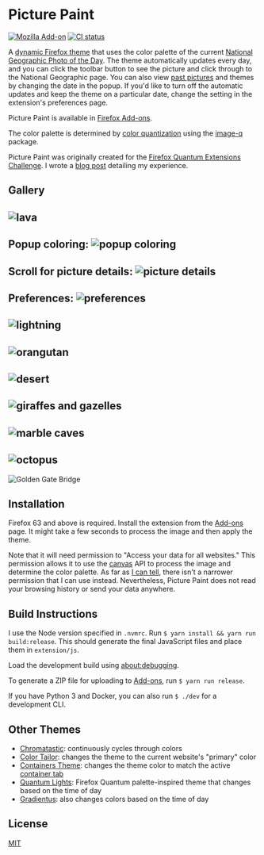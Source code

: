 # Picture Paint

[![Mozilla Add-on](https://img.shields.io/amo/v/picture-paint)](https://addons.mozilla.org/en-US/firefox/addon/picture-paint/)
[![CI status](https://github.com/dguo/picture-paint/workflows/CI/badge.svg)](https://github.com/dguo/picture-paint/actions?query=branch%3Amaster)

A [dynamic Firefox
theme](https://developer.mozilla.org/en-US/Add-ons/Themes/Theme_concepts#Dynamic_themes)
that uses the color palette of the current [National Geographic Photo of the Day](https://www.nationalgeographic.com/photography/photo-of-the-day/).
The theme automatically updates every day, and you can click the toolbar button
to see the picture and click through to the National Geographic page. You can
also view [past
pictures](https://www.nationalgeographic.com/photography/photo-of-the-day/archive/)
and themes by changing the date in the popup. If you'd like to turn off the
automatic updates and keep the theme on a particular date, change the setting
in the extension's preferences page.

Picture Paint is available in [Firefox
Add-ons](https://addons.mozilla.org/en-US/firefox/addon/picture-paint/).

The color palette is determined by [color
quantization](https://en.wikipedia.org/wiki/Color_quantization)
using the [image-q](https://github.com/ibezkrovnyi/image-quantization) package.

Picture Paint was originally created for the [Firefox Quantum Extensions
Challenge](https://extensionschallenge.com/). I wrote a [blog
post](https://www.dannyguo.com/blog/building-dynamic-firefox-themes/) detailing
my experience.

## Gallery

![lava](https://i.imgur.com/uSqHCKQ.png)
---
Popup coloring:
![popup coloring](https://i.imgur.com/IGzEXXK.png)
---
Scroll for picture details:
![picture details](https://i.imgur.com/22etI5f.png)
---
Preferences:
![preferences](https://i.imgur.com/oHdTDf7.png)
---
![lightning](https://i.imgur.com/FvIy7CI.png)
---
![orangutan](https://i.imgur.com/rbEluSY.png)
---
![desert](https://i.imgur.com/geh3MSi.png)
---
![giraffes and gazelles](https://i.imgur.com/qD7zAJR.png)
---
![marble caves](https://i.imgur.com/TnlmeBk.png)
---
![octopus](https://i.imgur.com/xMu1nZq.png)
---
![Golden Gate Bridge](https://i.imgur.com/g3bfzRd.png)

## Installation

Firefox 63 and above is required. Install the extension from the
[Add-ons](https://addons.mozilla.org/en-US/firefox/addon/picture-paint/) page.
It might take a few seconds to process the image and then apply the theme.

Note that it will need permission to "Access your data for all websites." This
permission allows it to use the
[canvas](https://developer.mozilla.org/en-US/docs/Web/API/Canvas_API) API to
process the image and determine the color palette. As far as [I can
tell](https://stackoverflow.com/a/49696532/1481479), there isn't a narrower
permission that I can use instead. Nevertheless, Picture Paint does not read
your browsing history or send your data anywhere.

## Build Instructions

I use the Node version specified in `.nvmrc`. Run `$ yarn install && yarn run
build:release`. This should generate the final JavaScript files and place
them in `extension/js`.

Load the development build using
[about:debugging](about:debugging#/runtime/this-firefox).

To generate a ZIP file for uploading to [Add-ons](https://addons.mozilla.org/),
run `$ yarn run release`.

If you have Python 3 and Docker, you can also run `$ ./dev` for a development
CLI.

## Other Themes

* [Chromatastic](https://addons.mozilla.org/en-US/firefox/addon/chromatastic/): continuously cycles through colors
* [Color Tailor](https://addons.mozilla.org/en-US/firefox/addon/color-tailor/): changes the theme to the current website's "primary" color
* [Containers Theme](https://addons.mozilla.org/en-US/firefox/addon/containers-theme/): changes the theme color to match the active [container tab](https://addons.mozilla.org/en-US/firefox/addon/multi-account-containers/)
* [Quantum Lights](https://addons.mozilla.org/en-US/firefox/addon/quantum-lights-dynamic/): Firefox Quantum palette-inspired theme that changes based on the time of day
* [Gradientus](https://addons.mozilla.org/en-US/firefox/addon/gradientus/): also changes colors based on the time of day

## License

[MIT](https://github.com/dguo/picture-paint/blob/master/LICENSE)
